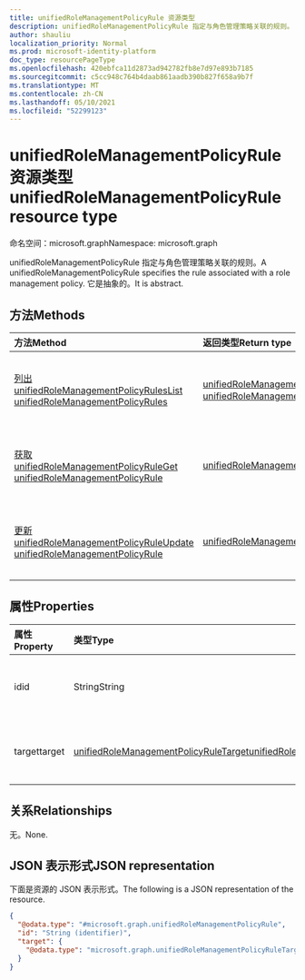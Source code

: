 ```yaml
---
title: unifiedRoleManagementPolicyRule 资源类型
description: unifiedRoleManagementPolicyRule 指定与角色管理策略关联的规则。 它是抽象的。
author: shauliu
localization_priority: Normal
ms.prod: microsoft-identity-platform
doc_type: resourcePageType
ms.openlocfilehash: 420ebfca11d2873ad942782fb8e7d97e893b7185
ms.sourcegitcommit: c5cc948c764b4daab861aadb390b827f658a9b7f
ms.translationtype: MT
ms.contentlocale: zh-CN
ms.lasthandoff: 05/10/2021
ms.locfileid: "52299123"
---
```

# <a name="unifiedrolemanagementpolicyrule-resource-type"></a><span data-ttu-id="44232-104">unifiedRoleManagementPolicyRule 资源类型</span><span class="sxs-lookup"><span data-stu-id="44232-104">unifiedRoleManagementPolicyRule resource type</span></span>

<span data-ttu-id="44232-105">命名空间：microsoft.graph</span><span class="sxs-lookup"><span data-stu-id="44232-105">Namespace: microsoft.graph</span></span>

<span data-ttu-id="44232-106">unifiedRoleManagementPolicyRule 指定与角色管理策略关联的规则。</span><span class="sxs-lookup"><span data-stu-id="44232-106">A unifiedRoleManagementPolicyRule specifies the rule associated with a role management policy.</span></span> <span data-ttu-id="44232-107">它是抽象的。</span><span class="sxs-lookup"><span data-stu-id="44232-107">It is abstract.</span></span>

## <a name="methods"></a><span data-ttu-id="44232-108">方法</span><span class="sxs-lookup"><span data-stu-id="44232-108">Methods</span></span>
|<span data-ttu-id="44232-109">方法</span><span class="sxs-lookup"><span data-stu-id="44232-109">Method</span></span>|<span data-ttu-id="44232-110">返回类型</span><span class="sxs-lookup"><span data-stu-id="44232-110">Return type</span></span>|<span data-ttu-id="44232-111">说明</span><span class="sxs-lookup"><span data-stu-id="44232-111">Description</span></span>|
|:---|:---|:---|
|[<span data-ttu-id="44232-112">列出 unifiedRoleManagementPolicyRules</span><span class="sxs-lookup"><span data-stu-id="44232-112">List unifiedRoleManagementPolicyRules</span></span>](../api/unifiedrolemanagementpolicyrule-list.md)|<span data-ttu-id="44232-113">[unifiedRoleManagementPolicyRule](../resources/unifiedrolemanagementpolicyrule.md) 集合</span><span class="sxs-lookup"><span data-stu-id="44232-113">[unifiedRoleManagementPolicyRule](../resources/unifiedrolemanagementpolicyrule.md) collection</span></span>|<span data-ttu-id="44232-114">获取 [unifiedRoleManagementPolicyRule](../resources/unifiedrolemanagementpolicyrule.md) 对象及其属性的列表。</span><span class="sxs-lookup"><span data-stu-id="44232-114">Get a list of the [unifiedRoleManagementPolicyRule](../resources/unifiedrolemanagementpolicyrule.md) objects and their properties.</span></span>|
|[<span data-ttu-id="44232-115">获取 unifiedRoleManagementPolicyRule</span><span class="sxs-lookup"><span data-stu-id="44232-115">Get unifiedRoleManagementPolicyRule</span></span>](../api/unifiedrolemanagementpolicyrule-get.md)|[<span data-ttu-id="44232-116">unifiedRoleManagementPolicyRule</span><span class="sxs-lookup"><span data-stu-id="44232-116">unifiedRoleManagementPolicyRule</span></span>](../resources/unifiedrolemanagementpolicyrule.md)|<span data-ttu-id="44232-117">读取 [unifiedRoleManagementPolicyRule 对象的属性和](../resources/unifiedrolemanagementpolicyrule.md) 关系。</span><span class="sxs-lookup"><span data-stu-id="44232-117">Read the properties and relationships of an [unifiedRoleManagementPolicyRule](../resources/unifiedrolemanagementpolicyrule.md) object.</span></span>|
|[<span data-ttu-id="44232-118">更新 unifiedRoleManagementPolicyRule</span><span class="sxs-lookup"><span data-stu-id="44232-118">Update unifiedRoleManagementPolicyRule</span></span>](../api/unifiedrolemanagementpolicyrule-update.md)|[<span data-ttu-id="44232-119">unifiedRoleManagementPolicyRule</span><span class="sxs-lookup"><span data-stu-id="44232-119">unifiedRoleManagementPolicyRule</span></span>](../resources/unifiedrolemanagementpolicyrule.md)|<span data-ttu-id="44232-120">更新 [unifiedRoleManagementPolicyRule 对象](../resources/unifiedrolemanagementpolicyrule.md) 的属性。</span><span class="sxs-lookup"><span data-stu-id="44232-120">Update the properties of an [unifiedRoleManagementPolicyRule](../resources/unifiedrolemanagementpolicyrule.md) object.</span></span>|

## <a name="properties"></a><span data-ttu-id="44232-121">属性</span><span class="sxs-lookup"><span data-stu-id="44232-121">Properties</span></span>
|<span data-ttu-id="44232-122">属性</span><span class="sxs-lookup"><span data-stu-id="44232-122">Property</span></span>|<span data-ttu-id="44232-123">类型</span><span class="sxs-lookup"><span data-stu-id="44232-123">Type</span></span>|<span data-ttu-id="44232-124">说明</span><span class="sxs-lookup"><span data-stu-id="44232-124">Description</span></span>|
|:---|:---|:---|
|<span data-ttu-id="44232-125">id</span><span class="sxs-lookup"><span data-stu-id="44232-125">id</span></span>|<span data-ttu-id="44232-126">String</span><span class="sxs-lookup"><span data-stu-id="44232-126">String</span></span>|<span data-ttu-id="44232-127">规则的唯一标识符。</span><span class="sxs-lookup"><span data-stu-id="44232-127">Unique identifier for the rule.</span></span>|
|<span data-ttu-id="44232-128">target</span><span class="sxs-lookup"><span data-stu-id="44232-128">target</span></span>|[<span data-ttu-id="44232-129">unifiedRoleManagementPolicyRuleTarget</span><span class="sxs-lookup"><span data-stu-id="44232-129">unifiedRoleManagementPolicyRuleTarget</span></span>](../resources/unifiedrolemanagementpolicyruletarget.md)|<span data-ttu-id="44232-130">策略规则的目标。</span><span class="sxs-lookup"><span data-stu-id="44232-130">The target for the policy rule.</span></span>|

## <a name="relationships"></a><span data-ttu-id="44232-131">关系</span><span class="sxs-lookup"><span data-stu-id="44232-131">Relationships</span></span>
<span data-ttu-id="44232-132">无。</span><span class="sxs-lookup"><span data-stu-id="44232-132">None.</span></span>

## <a name="json-representation"></a><span data-ttu-id="44232-133">JSON 表示形式</span><span class="sxs-lookup"><span data-stu-id="44232-133">JSON representation</span></span>
<span data-ttu-id="44232-134">下面是资源的 JSON 表示形式。</span><span class="sxs-lookup"><span data-stu-id="44232-134">The following is a JSON representation of the resource.</span></span>
<!-- {
  "blockType": "resource",
  "keyProperty": "id",
  "@odata.type": "microsoft.graph.unifiedRoleManagementPolicyRule",
  "openType": false
}
-->
``` json
{
  "@odata.type": "#microsoft.graph.unifiedRoleManagementPolicyRule",
  "id": "String (identifier)",
  "target": {
    "@odata.type": "microsoft.graph.unifiedRoleManagementPolicyRuleTarget"
  }
}
```

